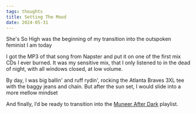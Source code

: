 ```yaml
---
tags: thoughts
title: Setting The Mood
date: 2024-05-31
---
```


She's So High was the beginning of my transition into the outspoken feminist I am today

I got the MP3 of that song from Napster and put it on one of the first mix CDs I ever burned. It was my sensitive mix, that I only listened to in the dead of night, with all windows closed, at low volume.

By day, I was big ballin' and ruff rydin', rocking the Atlanta Braves 3XL tee with the baggy jeans and chain. But after the sun set, I would slide into a more mellow mindset

And finally, I’d be ready to transition into the [Muneer After Dark](https://open.spotify.com/playlist/0zmu0TKFcGQD2ssDolY8GU?si=InatFdtyR7S4DRhuGO40oQ&pi=u-zYJkfaHaTluo) playlist.
